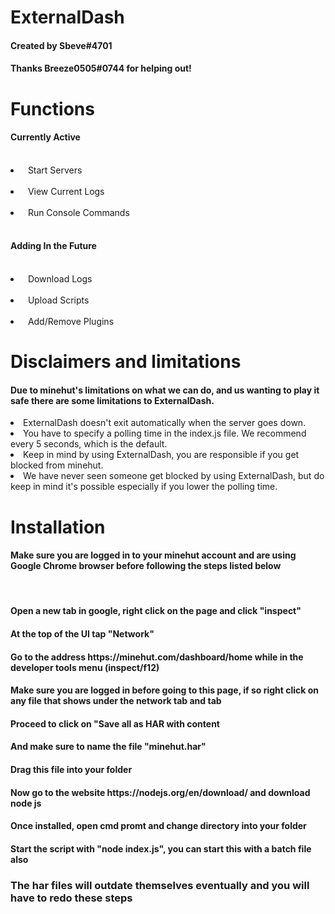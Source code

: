 # ExternalDash
<h4>Created by Sbeve#4701</h4>
<h4>Thanks Breeze0505#0744 for helping out!</h4>

# Functions
 <h4>Currently Active</h4>
 <br>
 <li>&nbsp; Start Servers</li>
 <br>
 <li>&nbsp; View Current Logs</li>
 <br>
 <li>&nbsp; Run Console Commands</li>
 <br>
 <h4>Adding In the Future</h4>
 <br>
 <li> &nbsp; Download Logs</li>
 <br>
 <li> &nbsp; Upload Scripts</li>
 <br>
 <li> &nbsp; Add/Remove Plugins</li>
 
# Disclaimers and limitations
<h4>Due to minehut's limitations on what we can do, and us wanting to play it safe there are some limitations to ExternalDash.</h4>
<li> ExternalDash doesn't exit automatically when the server goes down.</li>
<li> You have to specify a polling time in the index.js file. We recommend every 5 seconds, which is the default. </li>
<li> Keep in mind by using ExternalDash, you are responsible if you get blocked from minehut. </li>
<li> We have never seen someone get blocked by using ExternalDash, but do keep in mind it's possible especially if you lower the polling time. </li>

 # Installation
 <h4>Make sure you are logged in to your minehut account and are using Google Chrome browser before following the steps listed below</h4>
 <br>
  <h4>Open a new tab in google, right click on the page and click "inspect"</h4>
  <h4>At the top of the UI tap "Network"</h4>
  <h4>Go to the address https://minehut.com/dashboard/home while in the developer tools menu (inspect/f12)</h4>
  <h4>Make sure you are logged in before going to this page, if so right click on any file that shows under the network tab and tab</h4>
  <h4>Proceed to click on "Save all as HAR with content</h4>
  <h4>And make sure to name the file "minehut.har"</h4>
  <h4>Drag this file into your folder</h4>
  <h4>Now go to the website https://nodejs.org/en/download/ and download node js</h4>
  <h4>Once installed, open cmd promt and change directory into your folder</h4>
  <h4>Start the script with "node index.js", you can start this with a batch file also</h4>
  <h3>The har files will outdate themselves eventually and you will have to redo these steps</h3>
